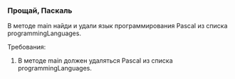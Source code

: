 
### Прощай, Паскаль

В методе main найди и удали язык программирования Pascal из списка programmingLanguages.


Требования:
1.	В методе main должен удаляться Pascal из списка programmingLanguages.


